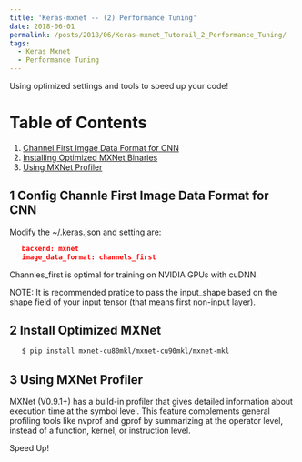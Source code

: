 ```yaml
---
title: 'Keras-mxnet -- (2) Performance Tuning'
date: 2018-06-01
permalink: /posts/2018/06/Keras-mxnet_Tutorail_2_Performance_Tuning/
tags:
  - Keras Mxnet
  - Performance Tuning
---
```


Using optimized settings and tools to speed up your code!

# Table of Contents

1. [Channel First Imgae Data Format for CNN](#1-config-channel-first-image-data-format-for-cnn)
2. [Installing Optimized MXNet Binaries](#2-install-optimized-mxnet)
3. [Using MXNet Profiler](#3-mxnet-profiler)


## 1 Config Channle First Image Data Format for CNN

Modify the ~/.keras.json and setting are:

```json
   backend: mxnet
   image_data_format: channels_first
```
Channles_first is optimal for training on NVIDIA GPUs with cuDNN.

NOTE: It is recommended pratice to pass the input_shape based on the shape field of your input tensor (that means first non-input layer).

## 2 Install Optimized MXNet

```bash
   $ pip install mxnet-cu80mkl/mxnet-cu90mkl/mxnet-mkl
```

## 3 Using MXNet Profiler

MXNet (V0.9.1+) has a build-in profiler that gives detailed information about execution time  at the symbol level. This feature complements general profiling tools
like nvprof and gprof by summarizing at the operator level, instead of a function, kernel, or instruction level.


Speed Up!
